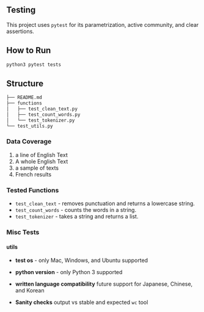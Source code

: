 ## Testing

This project uses `pytest` for its parametrization, active community, and clear assertions.

## How to Run

```bash
python3 pytest tests

```
## Structure

```bash
├── README.md
├── functions
│   ├── test_clean_text.py
│   ├── test_count_words.py
│   └── test_tokenizer.py
└── test_utils.py
```

### Data Coverage

1) a line of English Text
2) A whole English Text
3) a sample of texts
4) French results


### Tested Functions
* `test_clean_text` - removes punctuation and returns a lowercase string.
* `test_count_words` - counts the words in a string.
* `test_tokenizer` - takes a string and returns a list.

### Misc Tests

#### utils
  * **test os** - only Mac, Windows, and Ubuntu supported
  
  * **python version** - only Python 3 supported
  
  * **written language compatibility** future support for Japanese, Chinese, and Korean
  
  * **Sanity checks** output vs stable and expected `wc` tool
